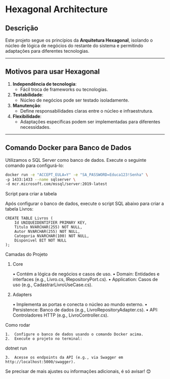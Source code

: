 # Hexagonal Architecture

## **Descrição**
Este projeto segue os princípios da **Arquitetura Hexagonal**, isolando o núcleo de lógica de negócios do restante do sistema e permitindo adaptações para diferentes tecnologias.

---

## **Motivos para usar Hexagonal**
1. **Independência de tecnologia**:
   - Fácil troca de frameworks ou tecnologias.
2. **Testabilidade**:
   - Núcleo de negócios pode ser testado isoladamente.
3. **Manutenção**:
   - Define responsabilidades claras entre o núcleo e infraestrutura.
4. **Flexibilidade**:
   - Adaptações específicas podem ser implementadas para diferentes necessidades.

---

## **Comando Docker para Banco de Dados**
Utilizamos o SQL Server como banco de dados. Execute o seguinte comando para configurá-lo:

```bash
docker run -e "ACCEPT_EULA=Y" -e "SA_PASSWORD=Educa123!Senha" \
-p 1433:1433 --name sqlserver \
-d mcr.microsoft.com/mssql/server:2019-latest
```
Script para criar a tabela

Após configurar o banco de dados, execute o script SQL abaixo para criar a tabela Livros:
```
CREATE TABLE Livros (
    Id UNIQUEIDENTIFIER PRIMARY KEY,
    Titulo NVARCHAR(255) NOT NULL,
    Autor NVARCHAR(255) NOT NULL,
    Categoria NVARCHAR(100) NOT NULL,
    Disponivel BIT NOT NULL
);
```

Camadas do Projeto

1. Core

	•	Contém a lógica de negócios e casos de uso.
	•	Domain: Entidades e interfaces (e.g., Livro.cs, IRepositoryPort.cs).
	•	Application: Casos de uso (e.g., CadastrarLivroUseCase.cs).

2. Adapters

	•	Implementa as portas e conecta o núcleo ao mundo externo.
	•	Persistence: Banco de dados (e.g., LivroRepositoryAdapter.cs).
	•	API: Controladores HTTP (e.g., LivroController.cs).

Como rodar

	1.	Configure o banco de dados usando o comando Docker acima.
	2.	Execute o projeto no terminal:

dotnet run


	3.	Acesse os endpoints da API (e.g., via Swagger em http://localhost:5000/swagger).

Se precisar de mais ajustes ou informações adicionais, é só avisar! 😊